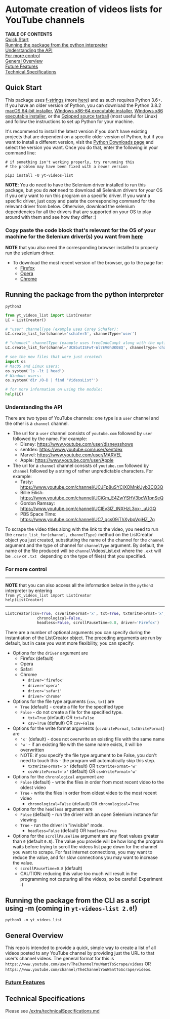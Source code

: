 # Automate creation of videos lists for YouTube channels
**TABLE OF CONTENTS**
<br>[Quick Start](./README.md#Quick-Start)
<br>[Running the package from the python interpreter](./README.md#Running-the-package-from-the-python-interpreter)
<br>[Understanding the API](./README.md#Understanding-the-API)
<br>[For more control](./README.md#For-more-control)
<br>[General Overview](./README.md#General-Overview)
<br>[Future Features](./README.md#Future-Features)
<br>[Technical Specifications](./README.md#Technical-Specifications)

## Quick Start
This package uses [f-strings](https://cito.github.io/blog/f-strings/) (more [here](https://realpython.com/python-f-strings/)) and as such requires Python 3.6+. If you have an older version of Python, you can download the Python 3.8.2 [macOS 64-bit installer](https://www.python.org/ftp/python/3.8.2/python-3.8.2-macosx10.9.pkg), [Windows x86-64 executable installer](https://www.python.org/ftp/python/3.8.2/python-3.8.2-amd64.exe), [Windows x86 executable installer](https://www.python.org/ftp/python/3.8.2/python-3.8.2.exe), or the [Gzipped source tarball](https://www.python.org/ftp/python/3.8.2/Python-3.8.2.tgz) (most useful for Linux) and follow the instructions to set up Python for your machine.

It's recommend to install the latest version if you don't have existing projects that are dependent on a specific older version of Python, but if you want to install a different version, visit the [Python Downloads page](https://www.python.org/downloads/) and select the version you want. Once you do that, enter the following in your command line:
```shell
# if something isn't working properly, try rerunning this
# the problem may have been fixed with a newer version

pip3 install -U yt-videos-list
```

**NOTE**: You do need to have the Selenium driver installed to run this package, but you do ***not*** need to download all Selenium drivers for your OS if you only want to run this program on a specific driver. If you want a specific driver, just copy and paste the corresponding command for the relevant driver from below. Otherwise, download the selenium dependencies for all the drivers that are supported on your OS to play around with them and see how they differ :)
### Copy paste the code block that's relevant for the OS of your machine for the Selenium driver(s) you want from **[here](https://github.com/Shail-Shouryya/yt_videos_list/blob/master/extra/README.md)**
**NOTE** that you also need the corresponding browser installed to properly run the selenium driver.
- To download the most recent version of the browser, go to the page for:
  - [Firefox](https://www.mozilla.org/en-US/firefox/new/)
  - [Opera](https://www.opera.com/)
  - [Chrome](https://www.google.com/chrome/)

## Running the package from the python interpreter
```shell
python3
```
```python
from yt_videos_list import ListCreator
LC = ListCreator()

# "user" channelType (example uses Corey Schafer):
LC.create_list_for(channel='schafer5', channelType='user')

# "channel" channelType (example uses freeCodeCamp) along with the optional fileName argument:
LC.create_list_for(channel='UC8butISFwT-Wl7EV0hUK0BQ', channelType='channel', fileName='freeCodeCamp_orgVideosList')

# see the new files that were just created:
import os
# MacOS and Linux users:
os.system('ls -lt | head')
# Windows users:
os.system('dir /O-D | find "VideosList"')

# for more information on using the module:
help(LC)
```

### Understanding the API
There are two types of YouTube channels: one type is a `user` channel and the other is a `channel` channel.
- The url for a `user` channel consists of `youtube.com` followed by `user` followed by the name. For example:
  - Disney: https://www.youtube.com/user/disneysshows
  - sentdex: https://www.youtube.com/user/sentdex
  - Marvel: https://www.youtube.com/user/MARVEL
  - Apple: https://www.youtube.com/user/Apple
- The url for a `channel` channel consists of `youtube.com` followed by `channel` followed by a string of rather unpredictable characters. For example:
  - Tasty: https://www.youtube.com/channel/UCJFp8uSYCjXOMnkUyb3CQ3Q
  - Billie Eilish: https://www.youtube.com/channel/UCiGm_E4ZwYSHV3bcW1pnSeQ
  - Gordon Ramsay: https://www.youtube.com/channel/UCIEv3lZ_tNXHzL3ox-_uUGQ
  - PBS Space Time: https://www.youtube.com/channel/UC7_gcs09iThXybpVgjHZ_7g

To scrape the video titles along with the link to the video, you need to run the `create_list_for(channel, channelType)` method on the ListCreator object you just created, substituting the name of the channel for the `channel` argument and the type of channel for `channelType` argument. By default, the name of the file produced will be `channel`VideosList.ext where the `.ext` will be `.csv` or `.txt ` depending on the type of file(s) that you specified.

### For more control
---
**NOTE** that you can also access all the information below in the `python3` interpreter by entering
<br>`from yt_videos_list import ListCreator`
<br>`help(ListCreator)`

---
```python
ListCreator(csv=True, csvWriteFormat='x', txt=True, txtWriteFormat='x',
              chronological=False,
              headless=False, scrollPauseTime=0.8, driver='Firefox')
```
There are a number of optional arguments you can specify during the instantiation of the ListCreator object. The preceding arguments are run by default, but in case you want more flexibility, you can specify:

- Options for the `driver` argument are
  - Firefox (default)
  - Opera
  - Safari
  - Chrome
    - `driver='firefox'`
    - `driver='opera'`
    - `driver='safari'`
    - `driver='chrome'`
- Options for the file type arguments (`csv`, `txt`) are
  - `True` (default) - create a file for the specified type
  - `False` - do not create a file for the specified type.
    - `txt=True`  (default) OR `txt=False`
    - `csv=True`  (default) OR `csv=False`
- Options for the write format arguments (`csvWriteFormat`, `txtWriteFormat`) are
  - `'x'` (default) - does not overwrite an existing file with the same name
  - `'w'` - if an existing file with the same name exists, it will be overwritten
  - NOTE: if you specify the file type argument to be False, you don't need to touch this - the program will automatically skip this step.
    - `txtWriteFormat='x'`  (default) OR `txtWriteFormat='w'`
    - `csvWriteFormat='x'`  (default) OR `csvWriteFormat='w'`
- Options for the `chronological` argument are
  - `False` (default) - write the files in order from most recent video to the oldest video
  - `True` - write the files in order from oldest video to the most recent video
    - `chronological=False` (default) OR `chronological=True`
- Options for the `headless` argument are
  - `False` (default) - run the driver with an open Selenium instance for viewing
  - `True` - run the driver in "invisible" mode.
    - `headless=False` (default) OR `headless=True`
- Options for the `scrollPauseTime` argument are any float values greater than `0` (default `0.8`). The value you provide will be how long the program waits before trying to scroll the videos list page down for the channel you want to scrape. For fast internet connections, you may want to reduce the value, and for slow connections you may want to increase the value.
  - `scrollPauseTime=0.8` (default)
  - CAUTION: reducing this value too much will result in the programming not capturing all the videos, so be careful! Experiment :)

## Running the package from the CLI as a script using -m (coming in `yt-videos-list 2.0`!)
```shell
python3 -m yt_videos_list
```

## General Overview
This repo is intended to provide a quick, simple way to create a list of all videos posted to any YouTube channel by providing just the URL to that user's channel videos. The general format for this is
`https://www.youtube.com/user/TheChannelYouWantToScrape/videos`
OR
`https://www.youtube.com/channel/TheChannelYouWantToScrape/videos`.

### [Future Features](https://github.com/Shail-Shouryya/yt_videos_list/blob/master/extra/futureFeatures.md)

## Technical Specifications
Please see [/extra/technicalSpecifications.md](https://github.com/Shail-Shouryya/yt_videos_list/blob/master/extra/technicalSpecifications.md)

